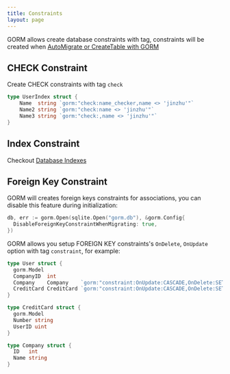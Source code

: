 ```yaml
---
title: Constraints
layout: page
---
```


GORM allows create database constraints with tag, constraints will be created when [AutoMigrate or CreateTable with GORM](migration.html)

## CHECK Constraint

Create CHECK constraints with tag `check`

```go
type UserIndex struct {
	Name  string `gorm:"check:name_checker,name <> 'jinzhu'"`
	Name2 string `gorm:"check:name <> 'jinzhu'"`
	Name3 string `gorm:"check:,name <> 'jinzhu'"`
}
```

## Index Constraint

Checkout [Database Indexes](indexes.html)

## Foreign Key Constraint

GORM will creates foreign keys constraints for associations, you can disable this feature during initialization:

```go
db, err := gorm.Open(sqlite.Open("gorm.db"), &gorm.Config{
  DisableForeignKeyConstraintWhenMigrating: true,
})
```

GORM allows you setup FOREIGN KEY constraints's `OnDelete`, `OnUpdate` option with tag `constraint`, for example:

```go
type User struct {
  gorm.Model
  CompanyID  int
  Company    Company    `gorm:"constraint:OnUpdate:CASCADE,OnDelete:SET NULL;"`
  CreditCard CreditCard `gorm:"constraint:OnUpdate:CASCADE,OnDelete:SET NULL;"`
}

type CreditCard struct {
  gorm.Model
  Number string
  UserID uint
}

type Company struct {
  ID   int
  Name string
}
```
